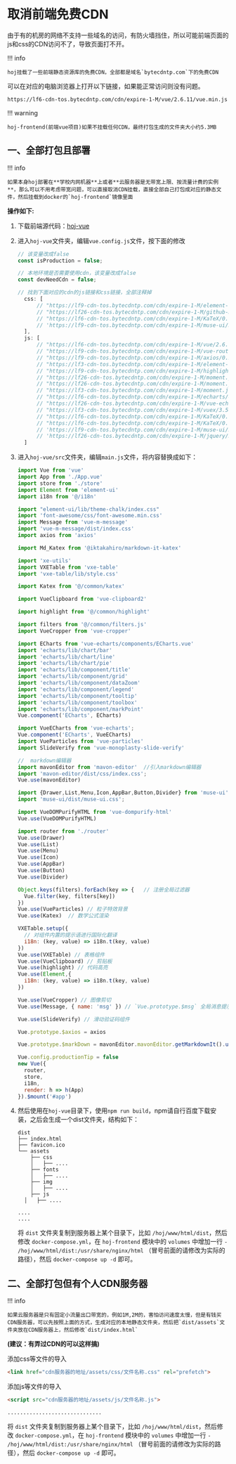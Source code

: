 # 取消前端免费CDN

由于有的机房的网络不支持一些域名的访问，有防火墙挡住，所以可能前端页面的js和css的CDN访问不了，导致页面打不开。

!!! info

    hoj挂载了一些前端静态资源库的免费CDN，全部都是域名`bytecdntp.com`下的免费CDN


可以在对应的电脑浏览器上打开以下链接，如果能正常访问则没有问题。

```html
https://lf6-cdn-tos.bytecdntp.com/cdn/expire-1-M/vue/2.6.11/vue.min.js
```

!!! warning

    hoj-frontend(前端vue项目)如果不挂载任何CDN，最终打包生成的文件夹大小约5.3MB


## 一、全部打包且部署

!!! info

    如果本身hoj部署在**学校内网机器**上或者**云服务器是无带宽上限、按流量计费的实例**，那么可以不用考虑带宽问题，可以直接取消CDN挂载，直接全部自己打包成对应的静态文件，然后挂载到docker的`hoj-frontend`镜像里面


**操作如下:**
  1. 下载前端源代码：[hoj-vue](https://gitee.com/himitzh0730/hoj/tree/master/hoj-vue)

  2. 进入`hoj-vue`文件夹，编辑`vue.config.js`文件，按下面的修改

     ```js
     // 该变量改成false
     const isProduction = false;

     // 本地环境是否需要使用cdn，该变量改成false
     const devNeedCdn = false;

     // 找到下面对应的cdn的js链接和css链接，全部注释掉
       css: [
           // "https://lf9-cdn-tos.bytecdntp.com/cdn/expire-1-M/element-ui/2.14.0/theme-chalk/index.min.css",
           // "https://lf26-cdn-tos.bytecdntp.com/cdn/expire-1-M/github-markdown-css/4.0.0/github-markdown.min.css",
           // "https://lf6-cdn-tos.bytecdntp.com/cdn/expire-1-M/KaTeX/0.12.0/katex.min.css",
           // 'https://lf9-cdn-tos.bytecdntp.com/cdn/expire-1-M/muse-ui/3.0.2/muse-ui.min.css'
       ],
       js: [
           // "https://lf6-cdn-tos.bytecdntp.com/cdn/expire-1-M/vue/2.6.11/vue.min.js",
           // "https://lf9-cdn-tos.bytecdntp.com/cdn/expire-1-M/vue-router/3.2.0/vue-router.min.js",
           // "https://lf9-cdn-tos.bytecdntp.com/cdn/expire-1-M/axios/0.26.0/axios.min.js",
           // "https://lf3-cdn-tos.bytecdntp.com/cdn/expire-1-M/element-ui/2.15.3/index.min.js",
           // "https://lf9-cdn-tos.bytecdntp.com/cdn/expire-1-M/highlight.js/10.3.2/highlight.min.js",
           // "https://lf26-cdn-tos.bytecdntp.com/cdn/expire-1-M/moment.js/2.29.1/moment.min.js",
           // "https://lf26-cdn-tos.bytecdntp.com/cdn/expire-1-M/moment.js/2.29.1/locale/zh-cn.min.js",
           // "https://lf3-cdn-tos.bytecdntp.com/cdn/expire-1-M/moment.js/2.29.1/locale/en-gb.min.js",
           // "https://lf6-cdn-tos.bytecdntp.com/cdn/expire-1-M/echarts/4.9.0-rc.1/echarts.min.js",
           // "https://lf26-cdn-tos.bytecdntp.com/cdn/expire-1-M/vue-echarts/5.0.0-beta.0/vue-echarts.min.js",
           // "https://lf3-cdn-tos.bytecdntp.com/cdn/expire-1-M/vuex/3.5.1/vuex.min.js",
           // "https://lf6-cdn-tos.bytecdntp.com/cdn/expire-1-M/KaTeX/0.12.0/katex.min.js",
           // "https://lf6-cdn-tos.bytecdntp.com/cdn/expire-1-M/KaTeX/0.12.0/contrib/auto-render.min.js",
           // 'https://lf9-cdn-tos.bytecdntp.com/cdn/expire-1-M/muse-ui/3.0.2/muse-ui.min.js',
           // 'https://lf26-cdn-tos.bytecdntp.com/cdn/expire-1-M/jquery/3.5.1/jquery.min.js',
       ]
     ```

  3. 进入`hoj-vue/src`文件夹，编辑`main.js`文件，将内容替换成如下：

     ```js
     import Vue from 'vue'
     import App from './App.vue'
     import store from './store'
     import Element from 'element-ui'
     import i18n from '@/i18n'

     import "element-ui/lib/theme-chalk/index.css"
     import 'font-awesome/css/font-awesome.min.css'
     import Message from 'vue-m-message'
     import 'vue-m-message/dist/index.css'
     import axios from 'axios'

     import Md_Katex from '@iktakahiro/markdown-it-katex'

     import 'xe-utils' 
     import VXETable from 'vxe-table'
     import 'vxe-table/lib/style.css'

     import Katex from '@/common/katex'

     import VueClipboard from 'vue-clipboard2'

     import highlight from '@/common/highlight'

     import filters from '@/common/filters.js'
     import VueCropper from 'vue-cropper'

     import ECharts from 'vue-echarts/components/ECharts.vue'
     import 'echarts/lib/chart/bar'
     import 'echarts/lib/chart/line'
     import 'echarts/lib/chart/pie'
     import 'echarts/lib/component/title'
     import 'echarts/lib/component/grid'
     import 'echarts/lib/component/dataZoom'
     import 'echarts/lib/component/legend'
     import 'echarts/lib/component/tooltip'
     import 'echarts/lib/component/toolbox'
     import 'echarts/lib/component/markPoint'
     Vue.component('ECharts', ECharts)

     import VueECharts from 'vue-echarts';
     Vue.component('ECharts', VueECharts)
     import VueParticles from 'vue-particles'
     import SlideVerify from 'vue-monoplasty-slide-verify'

     //  markdown编辑器
     import mavonEditor from 'mavon-editor'  //引入markdown编辑器
     import 'mavon-editor/dist/css/index.css';
     Vue.use(mavonEditor)

     import {Drawer,List,Menu,Icon,AppBar,Button,Divider} from 'muse-ui';
     import 'muse-ui/dist/muse-ui.css';

     import VueDOMPurifyHTML from 'vue-dompurify-html'
     Vue.use(VueDOMPurifyHTML)

     import router from './router'
     Vue.use(Drawer)
     Vue.use(List)
     Vue.use(Menu)
     Vue.use(Icon)
     Vue.use(AppBar)
     Vue.use(Button)
     Vue.use(Divider)

     Object.keys(filters).forEach(key => {   // 注册全局过滤器
       Vue.filter(key, filters[key])
     })
     Vue.use(VueParticles) // 粒子特效背景
     Vue.use(Katex)  // 数学公式渲染

     VXETable.setup({
       // 对组件内置的提示语进行国际化翻译
       i18n: (key, value) => i18n.t(key, value)
     })
     Vue.use(VXETable) // 表格组件
     Vue.use(VueClipboard) // 剪贴板
     Vue.use(highlight) // 代码高亮
     Vue.use(Element,{
       i18n: (key, value) => i18n.t(key, value)
     })

     Vue.use(VueCropper) // 图像剪切
     Vue.use(Message, { name: 'msg' }) // `Vue.prototype.$msg` 全局消息提示

     Vue.use(SlideVerify) // 滑动验证码组件

     Vue.prototype.$axios = axios

     Vue.prototype.$markDown = mavonEditor.mavonEditor.getMarkdownIt().use(Md_Katex)  // 挂载到vue

     Vue.config.productionTip = false
     new Vue({
       router,
       store,
       i18n,
       render: h => h(App)
     }).$mount('#app')
     ```


  4. 然后使用在`hoj-vue`目录下，使用`npm run build`，npm请自行百度下载安装，之后会生成一个dist文件夹，结构如下：

     ```
     dist
     ├── index.html
     ├── favicon.ico
     └── assets
         ├── css
         │   ├── ....
         ├── fonts
         │   ├── ....
         ├── img
         │   ├── ....
         ├── js
       │   ├── ....

     ....
     ....
     ```

     将 `dist` 文件夹复制到服务器上某个目录下，比如 `/hoj/www/html/dist`，然后修改 `docker-compose.yml`，在 `hoj-frontend` 模块中的 `volumes` 中增加一行 `- /hoj/www/html/dist:/usr/share/nginx/html` （冒号前面的请修改为实际的路径），然后 `docker-compose up -d` 即可。


## 二、全部打包但有个人CDN服务器
!!! info

    如果云服务器是只有固定小流量出口带宽的，例如1M,2M的，害怕访问速度太慢，但是有钱买CDN服务器，可以先按照上面的方式，生成对应的本地静态文件夹，然后把`dist/assets`文件夹放在CDN服务器上，然后修改`dist/index.html`

  **(建议：有弄过CDN的可以这样搞)**

  添加css等文件的导入

  ```html
  <link href="cdn服务器的地址/assets/css/文件名称.css" rel="prefetch">
  ```

  添加js等文件的导入

  ```html
  <script src="cdn服务器的地址/assets/js/文件名称.js">
  ```


    ..............................

   将 `dist` 文件夹复制到服务器上某个目录下，比如 `/hoj/www/html/dist`，然后修改 `docker-compose.yml`，在 `hoj-frontend` 模块中的 `volumes` 中增加一行 `- /hoj/www/html/dist:/usr/share/nginx/html` （冒号前面的请修改为实际的路径），然后 `docker-compose up -d` 即可。